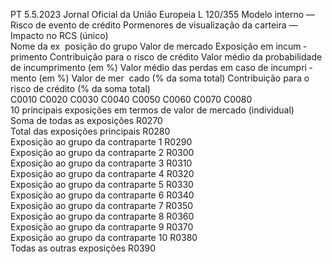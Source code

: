 PT  5.5.2023 Jornal Oficial da União Europeia L 120/355
 Modelo interno — Risco de evento de crédito Pormenores de visualização da carteira — Impacto no RCS (único)  
Nome da ex ­
posição do 
grupo  Valor de 
mercado  Exposição 
em incum ­
primento  Contribuição 
para o risco de 
crédito  Valor médio da 
probabilidade de 
incumprimento 
(em %)  Valor médio das 
perdas em caso 
de incumpri ­
mento (em %)  Valor de mer ­
cado (% da soma 
total)  Contribuição 
para o risco de 
crédito (% da 
soma total)  
C0010  C0020  C0030  C0040  C0050  C0060  C0070  C0080  
10 principais exposições em termos 
de valor de mercado (individual)  
Soma de todas as exposições  R0270  
Total das exposições principais  R0280  
Exposição ao grupo da contraparte 
1 R0290  
Exposição ao grupo da contraparte 
2 R0300  
Exposição ao grupo da contraparte 
3 R0310  
Exposição ao grupo da contraparte 
4 R0320  
Exposição ao grupo da contraparte 
5 R0330  
Exposição ao grupo da contraparte 
6 R0340  
Exposição ao grupo da contraparte 
7 R0350  
Exposição ao grupo da contraparte 
8 R0360  
Exposição ao grupo da contraparte 
9 R0370  
Exposição ao grupo da contraparte 
10  R0380  
Todas as outras exposições  R0390